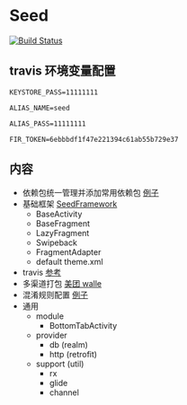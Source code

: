 
# Seed

[![Build Status](https://travis-ci.org/CarlisleChan/SeedProject.svg?branch=master)](https://travis-ci.org/CarlisleChan/SeedProject)

## travis 环境变量配置

```
KEYSTORE_PASS=11111111

ALIAS_NAME=seed

ALIAS_PASS=11111111

FIR_TOKEN=6ebbbdf1f47e221394c61ab55b729e37
```

## 内容

- 依赖包统一管理并添加常用依赖包 [例子](https://github.com/CarlisleChan/SeedProject/blob/master/config.gradle)
- 基础框架 [SeedFramework](https://github.com/CarlisleChan/SeedFramework)
    - BaseActivity
    - BaseFragment
    - LazyFragment
    - Swipeback
    - FragmentAdapter
    - default theme.xml
- travis [参考](http://avnpc.com/pages/android-auto-deploy-workflow-on-travis-ci)
- 多渠道打包 [美团 walle](https://github.com/Meituan-Dianping/walle/)
- 混淆规则配置 [例子](https://github.com/CarlisleChan/SeedProject/tree/master/config)
- 通用
    - module
        - BottomTabActivity
    - provider
        - db (realm)
        - http (retrofit)
    - support (util)
        - rx
        - glide
        - channel

